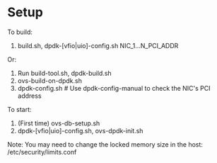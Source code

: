 Setup
==
To build:
1. build.sh, dpdk-[vfio|uio]-config.sh NIC_1...N_PCI_ADDR

Or:
1. Run build-tool.sh, dpdk-build.sh
2. ovs-build-on-dpdk.sh
3. dpdk-config.sh # Use dpdk-config-manual to check the NIC's PCI address

To start:
1. (First time) ovs-db-setup.sh
2. dpdk-[vfio|uio]-config.sh, ovs-dpdk-init.sh

Note: You may need to change the locked memory size in the host: /etc/security/limits.conf
